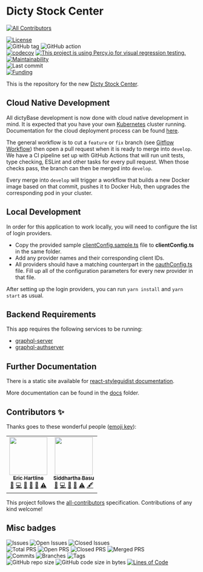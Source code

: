 # Dicty Stock Center

<!-- ALL-CONTRIBUTORS-BADGE:START - Do not remove or modify this section -->
[![All Contributors](https://img.shields.io/badge/all_contributors-2-orange.svg?style=flat-square)](#contributors-)
<!-- ALL-CONTRIBUTORS-BADGE:END -->

[![License](https://img.shields.io/badge/License-BSD%202--Clause-blue.svg)](LICENSE)  
![GitHub tag](https://img.shields.io/github/v/tag/dictyBase/dicty-stock-center)
![GitHub action](https://github.com/dictyBase/dicty-stock-center/workflows/Node%20CI%20Develop/badge.svg)  
[![codecov](https://codecov.io/gh/dictyBase/dicty-stock-center/branch/develop/graph/badge.svg)](https://codecov.io/gh/dictyBase/dicty-stock-center)
[![This project is using Percy.io for visual regression testing.](https://percy.io/static/images/percy-badge.svg)](https://percy.io/dictyBase/dicty-stock-center)
[![Maintainability](https://badgen.net/codeclimate/maintainability/dictyBase/dicty-stock-center)](https://codeclimate.com/github/dictyBase/dicty-stock-center)  
![Last commit](https://badgen.net/github/last-commit/dictyBase/dicty-stock-center/develop)  
[![Funding](https://badgen.net/badge/Funding/Rex%20L%20Chisholm,dictyBase,DCR/yellow?list=|)](https://projectreporter.nih.gov/project_info_description.cfm?aid=10024726&icde=0)

This is the repository for the new [Dicty Stock Center](https://dictycr.org/stockcenter).

## Cloud Native Development

All dictyBase development is now done with cloud native development in mind. It is expected
that you have your own [Kubernetes](https://kubernetes.io/) cluster running. Documentation
for the cloud deployment process can be found [here](https://github.com/dictyBase/Migration/tree/master/deployment).

The general workflow is to cut a `feature` or `fix` branch (see [Gitflow Workflow](https://www.atlassian.com/git/tutorials/comparing-workflows/gitflow-workflow))
then open a pull request when it is ready to merge into `develop`. We have a CI
pipeline set up with GitHub Actions that will run unit tests, type checking,
ESLint and other tasks for every pull request. When those checks pass, the branch
can then be merged into `develop`.

Every merge into `develop` will trigger a workflow that builds a new Docker image
based on that commit, pushes it to Docker Hub, then upgrades the corresponding pod
in your cluster.

## Local Development

In order for this application to work locally, you will need to configure the list of
login providers.

- Copy the provided sample [clientConfig.sample.ts](src/common/utils/clientConfig.sample.ts) file
  to **clientConfig.ts** in the same folder.
- Add any provider names and their corresponding client IDs.
- All providers should have a matching counterpart in the
  [oauthConfig.ts](src/common/utils/oauthConfig.ts) file. Fill up all of the
  configuration parameters for every new provider in that file.

After setting up the login providers, you can run `yarn install` and `yarn start` as usual.

## Backend Requirements

This app requires the following services to be running:

- [graphql-server](https://github.com/dictyBase/graphql-server)
- [graphql-authserver](https://github.com/dictyBase/graphql-authserver)

## Further Documentation

There is a static site available for [react-styleguidist documentation](https://dictybase.github.io/dicty-stock-center/).

More documentation can be found in the [docs](./docs) folder.

## Contributors ✨

Thanks goes to these wonderful people ([emoji key](https://allcontributors.org/docs/en/emoji-key)):

<!-- ALL-CONTRIBUTORS-LIST:START - Do not remove or modify this section -->
<!-- prettier-ignore-start -->
<!-- markdownlint-disable -->
<table>
  <tr>
    <td align="center"><a href="http://www.erichartline.net/"><img src="https://avatars3.githubusercontent.com/u/13489381?v=4" width="100px;" alt=""/><br /><sub><b>Eric Hartline</b></sub></a><br /><a href="https://github.com/dictyBase/dicty-stock-center/issues?q=author%3Awildlifehexagon" title="Bug reports">🐛</a> <a href="https://github.com/dictyBase/dicty-stock-center/commits?author=wildlifehexagon" title="Code">💻</a> <a href="https://github.com/dictyBase/dicty-stock-center/commits?author=wildlifehexagon" title="Documentation">📖</a> <a href="#design-wildlifehexagon" title="Design">🎨</a> <a href="#maintenance-wildlifehexagon" title="Maintenance">🚧</a> <a href="https://github.com/dictyBase/dicty-stock-center/commits?author=wildlifehexagon" title="Tests">⚠️</a></td>
    <td align="center"><a href="http://cybersiddhu.github.com/"><img src="https://avatars3.githubusercontent.com/u/48740?v=4" width="100px;" alt=""/><br /><sub><b>Siddhartha Basu</b></sub></a><br /><a href="https://github.com/dictyBase/dicty-stock-center/issues?q=author%3Acybersiddhu" title="Bug reports">🐛</a> <a href="https://github.com/dictyBase/dicty-stock-center/commits?author=cybersiddhu" title="Code">💻</a> <a href="https://github.com/dictyBase/dicty-stock-center/commits?author=cybersiddhu" title="Documentation">📖</a> <a href="#maintenance-cybersiddhu" title="Maintenance">🚧</a> <a href="https://github.com/dictyBase/dicty-stock-center/commits?author=cybersiddhu" title="Tests">⚠️</a> <a href="#content-cybersiddhu" title="Content">🖋</a></td>
  </tr>
</table>

<!-- markdownlint-enable -->
<!-- prettier-ignore-end -->
<!-- ALL-CONTRIBUTORS-LIST:END -->

This project follows the [all-contributors](https://github.com/all-contributors/all-contributors) specification. Contributions of any kind welcome!

## Misc badges

![Issues](https://badgen.net/github/issues/dictyBase/dicty-stock-center)
![Open Issues](https://badgen.net/github/open-issues/dictyBase/dicty-stock-center)
![Closed Issues](https://badgen.net/github/closed-issues/dictyBase/dicty-stock-center)  
![Total PRS](https://badgen.net/github/prs/dictyBase/dicty-stock-center)
![Open PRS](https://badgen.net/github/open-prs/dictyBase/dicty-stock-center)
![Closed PRS](https://badgen.net/github/closed-prs/dictyBase/dicty-stock-center)
![Merged PRS](https://badgen.net/github/merged-prs/dictyBase/dicty-stock-center)  
![Commits](https://badgen.net/github/commits/dictyBase/dicty-stock-center/develop)
![Branches](https://badgen.net/github/branches/dictyBase/dicty-stock-center)
![Tags](https://badgen.net/github/tags/dictyBase/dicty-stock-center)  
![GitHub repo size](https://img.shields.io/github/repo-size/dictyBase/dicty-stock-center?style=plastic)
![GitHub code size in bytes](https://img.shields.io/github/languages/code-size/dictyBase/dicty-stock-center?style=plastic)
[![Lines of Code](https://badgen.net/codeclimate/loc/dictyBase/dicty-stock-center)](https://codeclimate.com/github/dictyBase/dicty-stock-center/code)
